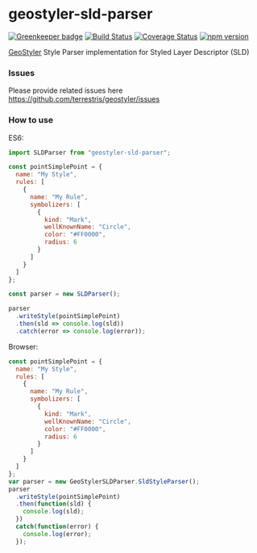# geostyler-sld-parser

[![Greenkeeper badge](https://badges.greenkeeper.io/terrestris/geostyler-sld-parser.svg)](https://greenkeeper.io/)
[![Build Status](https://travis-ci.com/terrestris/geostyler-sld-parser.svg?branch=master)](https://travis-ci.com/terrestris/geostyler-sld-parser)
[![Coverage Status](https://coveralls.io/repos/github/terrestris/geostyler-sld-parser/badge.svg?branch=master)](https://coveralls.io/github/terrestris/geostyler-sld-parser?branch=master)
[![npm version](https://badge.fury.io/js/geostyler-sld-parser.svg)](https://www.npmjs.com/package/geostyler-sld-parser)

[GeoStyler](https://github.com/terrestris/geostyler/) Style Parser implementation for Styled Layer Descriptor (SLD)

### Issues
Please provide related issues here https://github.com/terrestris/geostyler/issues

### How to use

ES6:
```js
import SLDParser from "geostyler-sld-parser";

const pointSimplePoint = {
  name: "My Style",
  rules: [
    {
      name: "My Rule",
      symbolizers: [
        {
          kind: "Mark",
          wellKnownName: "Circle",
          color: "#FF0000",
          radius: 6
        }
      ]
    }
  ]
};

const parser = new SLDParser();

parser
  .writeStyle(pointSimplePoint)
  .then(sld => console.log(sld))
  .catch(error => console.log(error));
```

Browser:

```js
const pointSimplePoint = {
  name: "My Style",
  rules: [
    {
      name: "My Rule",
      symbolizers: [
        {
          kind: "Mark",
          wellKnownName: "Circle",
          color: "#FF0000",
          radius: 6
        }
      ]
    }
  ]
};
var parser = new GeoStylerSLDParser.SldStyleParser();
parser
  .writeStyle(pointSimplePoint)
  .then(function(sld) {
    console.log(sld);
  })
  catch(function(error) {
    console.log(error);
  });
```

